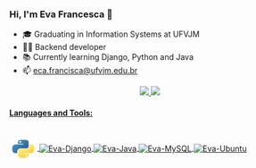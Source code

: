 ### Hi, I'm Eva Francesca :wave:

- 🎓 Graduating in Information Systems at UFVJM
- 👨‍💻 Backend developer
- 📚 Currently learning Django, Python and Java
- 📫 eca.francisca@ufvjm.edu.br


<div align="center">
  
  <a href="https://github.com/evafran">
  <img height="180em" src="https://github-readme-stats.vercel.app/api?username=evafran&show_icons=true&theme=dark&include_all_commits=true&count_private=true"/>
  <img height="180em" src="https://github-readme-stats.vercel.app/api/top-langs/?username=evafran&layout=compact&langs_count=8&theme=dark"/>
    
</div>

 
 <h4>Languages and Tools:</h4>
<div style="display: inline_block"><br>
  
  
  
  <img title="Python" align="center" alt="Eva-Python" height="40" width="50" src="https://raw.githubusercontent.com/devicons/devicon/master/icons/python/python-original.svg">
  <img title="Django" align="center" alt="Eva-Django" height="40" width="50" src="https://cdn.jsdelivr.net/gh/devicons/devicon/icons/django/django-plain.svg" />
  <img title="Java" align="center" alt="Eva-Java" height="40" width="50" src="https://cdn.jsdelivr.net/gh/devicons/devicon/icons/java/java-original.svg" />
  <img title="MySQL" align="center" alt="Eva-MySQL" height="40" width="50" src="https://cdn.jsdelivr.net/gh/devicons/devicon/icons/mysql/mysql-original-wordmark.svg" />
  <img title="Ubuntu" align="center" alt="Eva-Ubuntu" height="40" width="50" src="https://cdn.jsdelivr.net/gh/devicons/devicon/icons/ubuntu/ubuntu-plain.svg" />

</div>
